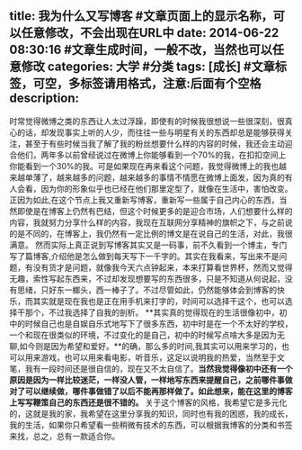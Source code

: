 title: 我为什么又写博客 #文章页面上的显示名称，可以任意修改，不会出现在URL中
date: 2014-06-22 08:30:16 #文章生成时间，一般不改，当然也可以任意修改
categories: 大学 #分类
tags: [成长] #文章标签，可空，多标签请用格式，注意:后面有个空格
description: 
---
时常觉得微博之类的东西让人太过浮躁，即使有的时候我很想说一些很深刻，很真心的话，却发现事实上听的人少，而往往一些与明星有关的东西却总是能够获得关注，甚至于有些时候当我了解了我的粉丝想要什么样的内容的时候，我还会主动迎合他们，两年多以前曾经说过在微博上你能够看到一个70%的我，在扣扣空间上你能看到一个30%的我。可是如果现在再来看这个问题，我觉得微博上的我也越来越单薄了，越来越多的问题，越来越多的事情不情愿在微博上面发，因为真的有人会看，因为你的形象似乎也已经在他们那里定型了，就像在生活中，害怕改变。正因为如此,在这个节点上我又重新写博客，重新写一些属于自己内心的东西，当然即使是在博客上仍然有巴结，但这个时候更多的是迎合市场，人们想要什么样的内容，我就努力分享什么样的内容，我现在互联网分享精神的旗帜之下，与之前说的是不同的，在博客上，我仍然有一定比例的博文是在说自己的生活，对此，我很满意。
然而实际上真正说到写博客其实又是一码事，前不久看到一个博主，专门写了篇博客,介绍他是怎么做到每天写下一千字的。其实在我看来，写出来不是问题，有没有货才是问题，就像我今天六点钟起来，本来打算看世界杯，然而又觉得无趣，索性写起东西来，不过却发现想要写的东西很多，只是不知道从何说起，没有思绪，只好东一榔头，西一棒子了。不过尽管如此，仍然能够体会到博客的快乐，而其实就是现在我也是正在用手机来打字的，时间可以选择干这个，也可以选择干那个，不过我选择了自我的剖析。
**其实真的觉得现在的生活很像初中，初中的时候自己也是自娱自乐式地写下了很多东西，初中时是在一个不太好的学校，一个和现在很类似的环境，不过变化的是自己，初中的时候写点啥大多是因为无聊,如今则是因为希望和爱好。**的确，那么多的时间,我其实可以用来学习的，也可以用来游戏，也可以用来看电影，听音乐，这足以说明我的热爱，当然至于文笔，我有一段时间还是很自信的，现在又不太自信了。**当然我觉得像初中还有一个原因是因为一样比较迷茫，一样没人管，一样地写东西来提醒自己，之前哪件事做对了可以继续做，哪件事做错了以后不能再那样做了。如此想来，能在这里的博客上写写鞭策自己的东西还是很不错的。**
关于这个博客的风格，我希望它是多元化的，这就是我的家，我希望在这里分享我的知识，同时也有我的困惑，我的成长，我的生活，如果你只希望看一些稍微有技术的东西，可以根据我博客的分类和书签来找，总之，总有一款适合你。


